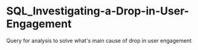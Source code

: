 # SQL_Investigating-a-Drop-in-User-Engagement
Query for analysis to solve what's main cause of drop in user engagement
